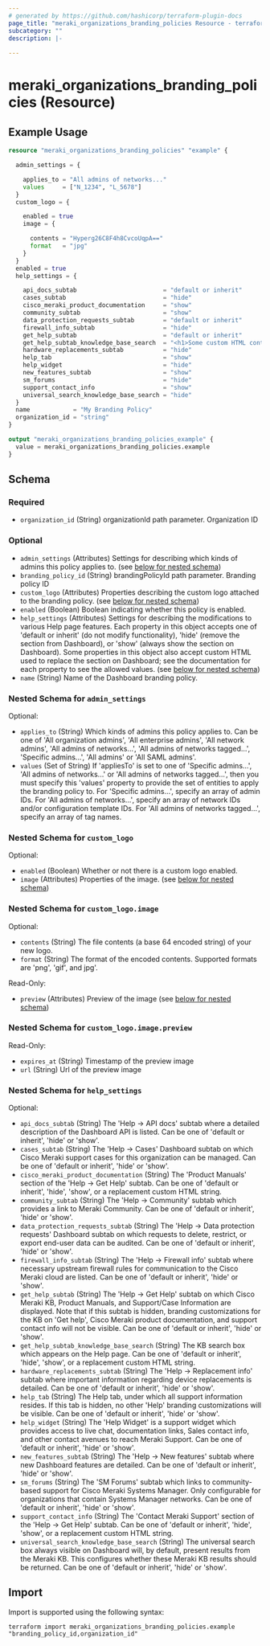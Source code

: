 ```yaml
---
# generated by https://github.com/hashicorp/terraform-plugin-docs
page_title: "meraki_organizations_branding_policies Resource - terraform-provider-meraki"
subcategory: ""
description: |-
  
---
```


# meraki_organizations_branding_policies (Resource)



## Example Usage

```terraform
resource "meraki_organizations_branding_policies" "example" {

  admin_settings = {

    applies_to = "All admins of networks..."
    values     = ["N_1234", "L_5678"]
  }
  custom_logo = {

    enabled = true
    image = {

      contents = "Hyperg26C8F4h8CvcoUqpA=="
      format   = "jpg"
    }
  }
  enabled = true
  help_settings = {

    api_docs_subtab                        = "default or inherit"
    cases_subtab                           = "hide"
    cisco_meraki_product_documentation     = "show"
    community_subtab                       = "show"
    data_protection_requests_subtab        = "default or inherit"
    firewall_info_subtab                   = "hide"
    get_help_subtab                        = "default or inherit"
    get_help_subtab_knowledge_base_search  = "<h1>Some custom HTML content</h1>"
    hardware_replacements_subtab           = "hide"
    help_tab                               = "show"
    help_widget                            = "hide"
    new_features_subtab                    = "show"
    sm_forums                              = "hide"
    support_contact_info                   = "show"
    universal_search_knowledge_base_search = "hide"
  }
  name            = "My Branding Policy"
  organization_id = "string"
}

output "meraki_organizations_branding_policies_example" {
  value = meraki_organizations_branding_policies.example
}
```

<!-- schema generated by tfplugindocs -->
## Schema

### Required

- `organization_id` (String) organizationId path parameter. Organization ID

### Optional

- `admin_settings` (Attributes) Settings for describing which kinds of admins this policy applies to. (see [below for nested schema](#nestedatt--admin_settings))
- `branding_policy_id` (String) brandingPolicyId path parameter. Branding policy ID
- `custom_logo` (Attributes) Properties describing the custom logo attached to the branding policy. (see [below for nested schema](#nestedatt--custom_logo))
- `enabled` (Boolean) Boolean indicating whether this policy is enabled.
- `help_settings` (Attributes) Settings for describing the modifications to various Help page features. Each property in this object accepts one of
      'default or inherit' (do not modify functionality), 'hide' (remove the section from Dashboard), or 'show' (always show
      the section on Dashboard). Some properties in this object also accept custom HTML used to replace the section on
      Dashboard; see the documentation for each property to see the allowed values. (see [below for nested schema](#nestedatt--help_settings))
- `name` (String) Name of the Dashboard branding policy.

<a id="nestedatt--admin_settings"></a>
### Nested Schema for `admin_settings`

Optional:

- `applies_to` (String) Which kinds of admins this policy applies to. Can be one of 'All organization admins', 'All enterprise admins', 'All network admins', 'All admins of networks...', 'All admins of networks tagged...', 'Specific admins...', 'All admins' or 'All SAML admins'.
- `values` (Set of String) If 'appliesTo' is set to one of 'Specific admins...', 'All admins of networks...' or 'All admins of networks tagged...', then you must specify this 'values' property to provide the set of
      entities to apply the branding policy to. For 'Specific admins...', specify an array of admin IDs. For 'All admins of
      networks...', specify an array of network IDs and/or configuration template IDs. For 'All admins of networks tagged...',
      specify an array of tag names.


<a id="nestedatt--custom_logo"></a>
### Nested Schema for `custom_logo`

Optional:

- `enabled` (Boolean) Whether or not there is a custom logo enabled.
- `image` (Attributes) Properties of the image. (see [below for nested schema](#nestedatt--custom_logo--image))

<a id="nestedatt--custom_logo--image"></a>
### Nested Schema for `custom_logo.image`

Optional:

- `contents` (String) The file contents (a base 64 encoded string) of your new logo.
- `format` (String) The format of the encoded contents.  Supported formats are 'png', 'gif', and jpg'.

Read-Only:

- `preview` (Attributes) Preview of the image (see [below for nested schema](#nestedatt--custom_logo--image--preview))

<a id="nestedatt--custom_logo--image--preview"></a>
### Nested Schema for `custom_logo.image.preview`

Read-Only:

- `expires_at` (String) Timestamp of the preview image
- `url` (String) Url of the preview image




<a id="nestedatt--help_settings"></a>
### Nested Schema for `help_settings`

Optional:

- `api_docs_subtab` (String) The 'Help -> API docs' subtab where a detailed description of the Dashboard API is listed. Can be one of
      'default or inherit', 'hide' or 'show'.
- `cases_subtab` (String) The 'Help -> Cases' Dashboard subtab on which Cisco Meraki support cases for this organization can be managed. Can be one
      of 'default or inherit', 'hide' or 'show'.
- `cisco_meraki_product_documentation` (String) The 'Product Manuals' section of the 'Help -> Get Help' subtab. Can be one of 'default or inherit', 'hide', 'show', or a replacement custom HTML string.
- `community_subtab` (String) The 'Help -> Community' subtab which provides a link to Meraki Community. Can be one of 'default or inherit', 'hide' or 'show'.
- `data_protection_requests_subtab` (String) The 'Help -> Data protection requests' Dashboard subtab on which requests to delete, restrict, or export end-user data can
      be audited. Can be one of 'default or inherit', 'hide' or 'show'.
- `firewall_info_subtab` (String) The 'Help -> Firewall info' subtab where necessary upstream firewall rules for communication to the Cisco Meraki cloud are
      listed. Can be one of 'default or inherit', 'hide' or 'show'.
- `get_help_subtab` (String) The 'Help -> Get Help' subtab on which Cisco Meraki KB, Product Manuals, and Support/Case Information are displayed. Note
      that if this subtab is hidden, branding customizations for the KB on 'Get help', Cisco Meraki product documentation,
      and support contact info will not be visible. Can be one of 'default or inherit', 'hide' or 'show'.
- `get_help_subtab_knowledge_base_search` (String) The KB search box which appears on the Help page. Can be one of 'default or inherit', 'hide', 'show', or a replacement custom HTML string.
- `hardware_replacements_subtab` (String) The 'Help -> Replacement info' subtab where important information regarding device replacements is detailed. Can be one of
      'default or inherit', 'hide' or 'show'.
- `help_tab` (String) The Help tab, under which all support information resides. If this tab is hidden, no other 'Help' branding
      customizations will be visible. Can be one of 'default or inherit', 'hide' or 'show'.
- `help_widget` (String) The 'Help Widget' is a support widget which provides access to live chat, documentation links, Sales contact info,
      and other contact avenues to reach Meraki Support. Can be one of 'default or inherit', 'hide' or 'show'.
- `new_features_subtab` (String) The 'Help -> New features' subtab where new Dashboard features are detailed. Can be one of 'default or inherit', 'hide' or 'show'.
- `sm_forums` (String) The 'SM Forums' subtab which links to community-based support for Cisco Meraki Systems Manager. Only configurable for
      organizations that contain Systems Manager networks. Can be one of 'default or inherit', 'hide' or 'show'.
- `support_contact_info` (String) The 'Contact Meraki Support' section of the 'Help -> Get Help' subtab. Can be one of 'default or inherit', 'hide', 'show', or a replacement custom HTML string.
- `universal_search_knowledge_base_search` (String) The universal search box always visible on Dashboard will, by default, present results from the Meraki KB. This configures
      whether these Meraki KB results should be returned. Can be one of 'default or inherit', 'hide' or 'show'.

## Import

Import is supported using the following syntax:

```shell
terraform import meraki_organizations_branding_policies.example "branding_policy_id,organization_id"
```
